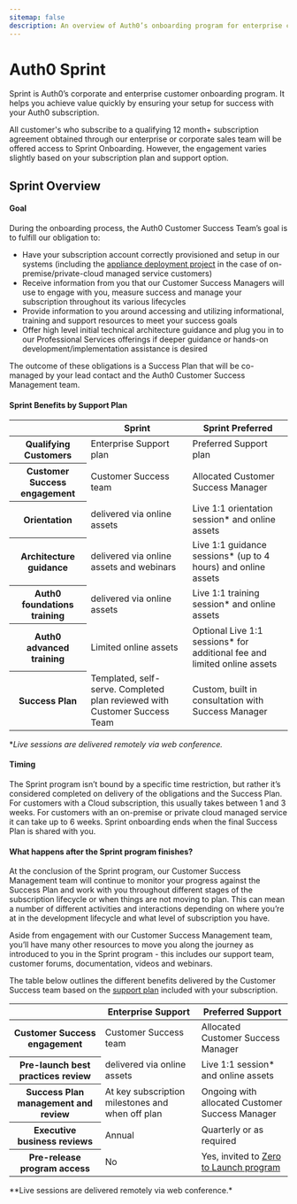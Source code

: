 ```yaml
---
sitemap: false
description: An overview of Auth0’s onboarding program for enterprise customers.
---
```


# Auth0 Sprint

Sprint is Auth0’s corporate and enterprise customer onboarding program.  It helps you achieve value quickly by ensuring your setup for success with your Auth0 subscription.

All customer's who subscribe to a qualifying 12 month+ subscription agreement obtained through our enterprise or corporate sales team  will be offered access to Sprint Onboarding.  However, the engagement varies slightly based on your subscription plan and support option.

## Sprint Overview

#### Goal

During the onboarding process, the Auth0 Customer Success Team’s goal is to fulfill our obligation to:

* Have your subscription account correctly provisioned and setup in our systems (including the [appliance deployment project](https://auth0.com/docs/onboarding/appliance-sprint) in the case of on-premise/private-cloud managed service customers)
* Receive information from you that our Customer Success Managers will use to engage with you, measure success and manage your subscription throughout its various lifecycles
* Provide information to you around accessing and utilizing informational, training and support resources to meet your success goals
* Offer high level initial technical architecture guidance and plug you in to our Professional Services offerings if deeper guidance or hands-on development/implementation assistance is desired

The outcome of these obligations is a Success Plan that will be co-managed by your lead contact and the Auth0 Customer Success Management team.

#### Sprint Benefits by Support Plan

<table class="table">
  <thead>
    <tr>
      <th></th>
      <th>Sprint</th>
      <th>Sprint Preferred</th>
    </tr>
  </thead>
  <tbody>
      <tr>
      <th>Qualifying Customers</th>
      <td>Enterprise Support plan</td>
      <td>Preferred Support plan</td>
    </tr>
    <tr>
      <th>Customer Success engagement</th>
      <td>Customer Success team</td>
      <td>Allocated Customer Success Manager</td>
    </tr>
    <tr>
      <th>Orientation</th>
      <td>delivered via online assets</td>
      <td>Live 1:1 orientation session* and online assets</td>
    </tr>
    <tr>
      <th>Architecture guidance</th>
      <td>delivered via online assets and webinars</td>
      <td>Live 1:1 guidance sessions* (up to 4 hours) and online assets</td>
    </tr>
    <tr>
      <th>Auth0 foundations training</th>
      <td>delivered via online assets</td>
      <td>Live 1:1 training session* and online assets</td>
    </tr>
    <tr>
      <th>Auth0 advanced training</th>
      <td>Limited online assets</td>
      <td>Optional Live 1:1 sessions* for additional fee and limited online assets</td>
    </tr>
    <tr>
      <th>Success Plan</th>
      <td>Templated, self-serve. Completed plan reviewed with Customer Success Team</td>
      <td>Custom, built in consultation with Success Manager</td>
    </tr>
  </tbody>
</table>

**Live sessions are delivered remotely via web conference.*

#### Timing

The Sprint program isn’t bound by a specific time restriction, but rather it’s considered completed on delivery of the obligations and the Success Plan.  For customers with a Cloud subscription, this usually takes between 1 and 3 weeks.  For customers with an on-premise or private cloud managed service it can take up to 6 weeks.  Sprint onboarding ends when the final Success Plan is shared with you.

#### What happens after the Sprint program finishes?

At the conclusion of the Sprint program, our Customer Success Management team will continue to monitor your progress against the Success Plan and work with you throughout different stages of the subscription lifecycle or when things are not moving to plan.  This can mean a number of different activities and interactions depending on where you’re at in the development lifecycle and what level of subscription you have.

Aside from engagement with our Customer Success Management team, you’ll have many other resources to move you along the journey as introduced to you in the Sprint program - this includes our support team, customer forums, documentation, videos and webinars.

The table below outlines the different benefits delivered by the Customer Success team based on the [support plan](https://auth0.com/docs/support) included with your subscription.

<table class="table">
  <thead>
    <tr>
      <th></th>
      <th>Enterprise Support</th>
      <th>Preferred Support</th>
    </tr>
  </thead>
  <tbody>
      <tr>
      <th>Customer Success engagement</th>
      <td>Customer Success team</td>
      <td>Allocated Customer Success Manager</td>
    </tr>
    <tr>
      <th>Pre-launch best practices review</th>
      <td>delivered via online assets</td>
      <td>Live 1:1 session* and online assets</td>
    </tr>
      <tr>
      <th>Success Plan management and review</th>
      <td>At key subscription milestones and when off plan</td>
      <td>Ongoing with allocated Customer Success Manager</td>
    </tr>
    <tr>
      <th>Executive business reviews</th>
      <td>Annual</td>
      <td>Quarterly or as required</td>
    </tr>
    <tr>
      <th>Pre-release program access</th>
      <td>No</td>
      <td>Yes, invited to <a href=https://auth0.com/blog/pre-release-program-zero-to-launch-blasts-off>Zero to Launch program</a></td>
    </tr>
  </tbody>
</table>
**Live sessions are delivered remotely via web conference.*
